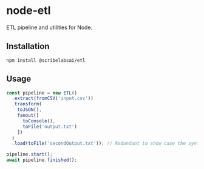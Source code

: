 # node-etl

ETL pipeline and utilities for Node.

## Installation

`npm install @scribelabsai/etl`

## Usage

```typescript
const pipeline = new ETL()
  .extract(fromCSV('input.csv'))
  .transform(
    toJSON(),
    fanout([
      toConsole(),
      toFile('output.txt')
    ])
  )
  .load(toFile('secondOutput.txt')); // Redundant to show case the syntax

pipeline.start();
await pipeline.finished();
```
